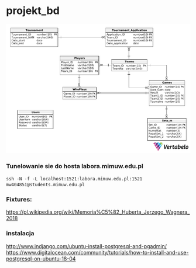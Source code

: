 # projekt_bd

![useful image](schemat.png)


### Tunelowanie sie do hosta labora.mimuw.edu.pl 

```
ssh -N -f -L localhost:1521:labora.mimuw.edu.pl:1521 mw404851@students.mimuw.edu.pl
```

### Fixtures: 
https://pl.wikipedia.org/wiki/Memoria%C5%82_Huberta_Jerzego_Wagnera_2018

### instalacja 
http://www.indjango.com/ubuntu-install-postgresql-and-pgadmin/
https://www.digitalocean.com/community/tutorials/how-to-install-and-use-postgresql-on-ubuntu-18-04

